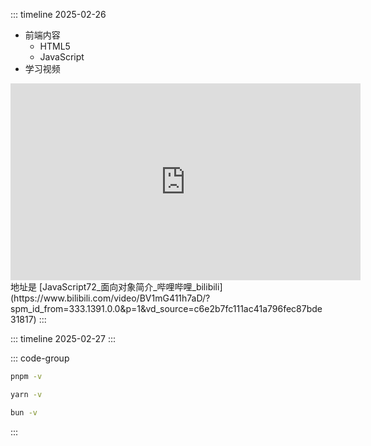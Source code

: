 

::: timeline 2025-02-26
- 前端内容
  - HTML5
  - JavaScript
- 学习视频
<iframe 
  width="560" 
  height="315" 
  src="https://player.bilibili.com/player.html?bvid=BV1mG411h7aD&page=1&autoplay=0&loop=0&danmaku=0&muted=1" 
  scrolling="no" 
  frameborder="no" 
  framespacing="0" 
  allowfullscreen="true">
</iframe>
地址是 [JavaScript72_面向对象简介_哔哩哔哩_bilibili](https://www.bilibili.com/video/BV1mG411h7aD/?spm_id_from=333.1391.0.0&p=1&vd_source=c6e2b7fc111ac41a796fec87bde31817)
:::


::: timeline 2025-02-27
:::

::: code-group
```sh [pnpm]
pnpm -v
```

```sh [yarn]
yarn -v
```

```sh [bun]
bun -v
```
:::